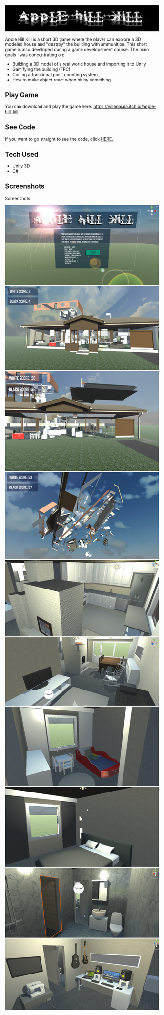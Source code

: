 ![](Apple%20Hill%20Kill/images/Logo.jpg)

Apple Hill Kill is a short 3D game where the player can explore a 3D modeled house and "destroy" the building with ammunition. This short game is also developed during a game developement course. The main goals I was concentrating on:

* Building a 3D model of a real world house and importing it to Unity
* Gamifying the building (FPC)
* Coding a functional point counting system
* How to make object react when hit by something

## Play Game

You can download and play the game here: https://villepajala.itch.io/apple-hill-kill

## See Code

If you want to go straight to see the code, click [HERE.](Apple%20Hill%20Kill/Assets/Scripts)

## Tech Used

* Unity 3D
* C#

## Screenshots

Screenshots:

![](Apple%20Hill%20Kill/images/Apple%20Hill%20Kill%207.png)
![](Apple%20Hill%20Kill/images/Apple%20Hill%20Kill%208.png)
![](Apple%20Hill%20Kill/images/Apple%20Hill%20Kill%209.png)
![](Apple%20Hill%20Kill/images/Apple%20Hill%20Kill%2010.png)
![](Apple%20Hill%20Kill/images/Apple%20Hill%20Kill%201.png)
![](Apple%20Hill%20Kill/images/Apple%20Hill%20Kill%202.png)
![](Apple%20Hill%20Kill/images/Apple%20Hill%20Kill%203.png)
![](Apple%20Hill%20Kill/images/Apple%20Hill%20Kill%204.png)
![](Apple%20Hill%20Kill/images/Apple%20Hill%20Kill%205.png)
![](Apple%20Hill%20Kill/images/Apple%20Hill%20Kill%206.png)


